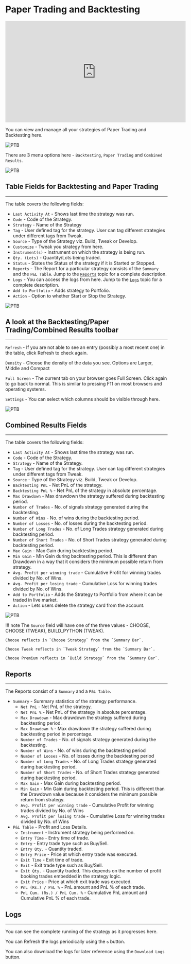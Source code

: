 # Paper Trading and Backtesting

<iframe width="560" height="315" src="https://www.youtube.com/embed/wc0h930E1AU" frameborder="0" allow="accelerometer; autoplay; encrypted-media; gyroscope; picture-in-picture" allowfullscreen></iframe>

You can view and manage all your strategies of Paper Trading and Backtesting here.

![PTB](imgs/screenshots/PTBT1.png)

There are 3 menu options here - `Backtesting`, `Paper Trading` and `Combined Results`.

![PTB](imgs/ptb-2.png)

## Table Fields for Backtesting and Paper Trading
---
The table covers the following fields:

* `Last Activity At` - Shows last time the strategy was run.
* `Code` - Code of the Strategy.
* `Strategy` - Name of the Strategy
* `Tag` - User defined tag for the strategy. User can tag different strategies under different tags from Tweak.
* `Source` - Type of the Strategy viz. Build, Tweak or Develop.
* `Customize` - Tweak you strategy from here.
* `Instrument(s)` - Instrument on which the strategy is being run.
* `Qty. (Lots)` - Quantity/Lots being traded.
* `Status` - States the Status of the strategy if it is Started or Stopped.
* `Reports` - The Report for a particular strategy consists of the `Summary` and the `P&L Table`. Jump to the [`Reports`](#reports) topic for a complete description.
* `Logs` - You can access the logs from here.  Jump to the [`Logs`](#logs) topic for a complete description.
* `Add to Portfolio` - Adds strategy to Portfolio.
* `Action` - Option to whether Start or Stop the Strategy.

![PTB](imgs/screenshots/PTBT2.png)

## A look at the Backtesting/Paper Trading/Combined Results toolbar
---

`Refresh` - If you are not able to see an entry (possibly a most recent one) in the table, click Refresh to check again.

`Density` - Choose the density of the data you see. Options are Larger, Middle and Compact

`Full Screen` - The current tab on your browser goes Full Screen. Click again to go back to normal. This is similar to pressing F11 on most browsers and operating systems.

`Settings` - You can select which columns should be visible through here. 

![PTB](imgs/ptb-6.gif)


## Combined Results Fields
---
The table covers the following fields: 

* `Last Activity At` - Shows last time the strategy was run.
* `Code` - Code of the Strategy.
* `Strategy` - Name of the Strategy.
* `Tag` - User defined tag for the strategy. User can tag different strategies under different tags from Tweak.
* `Source` - Type of the Strategy viz. Build, Tweak or Develop.
* `Backtesting PnL` - Net PnL of the strategy.
* `Backtesting PnL %` - Net PnL of the strategy in absolute percentage.
* `Max Drawdown` - Max drawdown the strategy suffered during backtesting period.
* `Number of Trades` - No. of signals strategy generated during the backtesting.
* `Number of Wins` - No. of wins during the backtesting period.
* `Number of Losses` - No. of losses during the backtesting period.
* `Number of Long Trades` - No. of Long Trades strategy generated during backtesting period.
* `Number of Short Trades` - No. of Short Trades strategy generated during backtesting period.
* `Max Gain` - Max Gain during backtesting period.
* `Min Gain` - Min Gain during backtesting period. This is different than Drawdown in a way that it considers the minimum possible return from strategy.
* `Avg. Profit per winning trade` - Cumulative Profit for winning trades divided by No. of Wins.
* `Avg. Profit per losing trade` - Cumulative Loss for winning trades divided by No. of Wins.
* `Add to Portfolio` - Adds the Strategy to Portfolio from where it can be traded in live market.
* `Action` - Lets users delete the strategy card from the account.

![PTB](imgs/ptb-5.png)

!!! note
    The `Source` field will have one of the three values - CHOOSE, CHOOSE (TWEAK), BUILD_PYTHON (TWEAK). 
    
    Choose reflects in `Choose Strategy` from the `Summary Bar`.
    
    Choose Tweak reflects in `Tweak Strategy` from the `Summary Bar`.
    
    Choose Premium reflects in `Build Strategy` from the `Summary Bar`.

## Reports
---
The Reports consist of a `Summary` and a `P&L Table`.

 * `Summary` - Summary statistics of the strategy performance.
    * `Net PnL` - Net PnL of the strategy.
    * `Net PnL %` - Net PnL of the strategy in absolute percentage.
    * `Max Drawdown` - Max drawdown the strategy suffered during backtesting period.
    * `Max Drawdown %` - Max drawdown the strategy suffered during backtesting period in percentage.
    * `Number of Trades` - No. of signals strategy generated during the backtesting.
    * `Number of Wins` - No. of wins during the backtesting period
    * `Number of Looses` - No. of losses during the backtesting period
    * `Number of Long Trades` - No. of Long Trades strategy generated during backtesting period.
    * `Number of Short Trades` - No. of Short Trades strategy generated during backtesting period.
    * `Max Gain` - Max Gain during backtesting period.
    * `Min Gain` - Min Gain during backtesting period. This is different than the Drawdown value because it considers the minimum possible return from strategy.
    * `Avg. Profit per winning trade` - Cumulative Profit for winning trades divided by No. of Wins
    * `Avg. Profit per losing trade` - Cumulative Loss for winning trades divided by No. of Wins
 * `P&L Table` - Profit and Loss Details.
    * `Instrument` - Instrument strategy being performed on.
    * `Entry Time` - Entry time of trade.
    * `Entry` -	Entry trade type such as Buy/Sell.
    * `Entry Qty.` - Quantity traded.
    * `Entry Price` - Price at which entry trade was executed.
    * `Exit Time` -	Exit time of trade.
    * `Exit` - Exit trade type such as Buy/Sell.
    * `Exit Qty.` -	Quantity traded. This depends on the number of profit booking trades embedded in the strategy logic.
    * `Exit Price` - Price at which exit trade was executed.
    * `PnL (Rs.) / PnL %` -	PnL amount and PnL % of each trade.
    * `PnL Cum. (Rs.) / PnL Cum. %` - Cumulative PnL amount and Cumulative PnL % of each trade.   

## Logs
---

You can see the complete running of the strategy as it progresses here.

You can Refresh the logs periodically using the `↻` button.

You can also download the logs for later reference using the `Download Logs` button.
